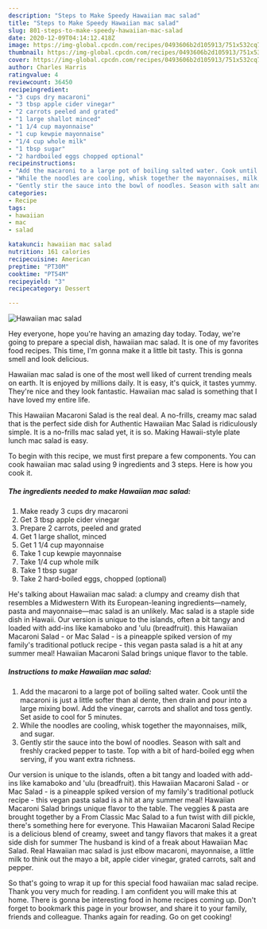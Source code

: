 ```yaml
---
description: "Steps to Make Speedy Hawaiian mac salad"
title: "Steps to Make Speedy Hawaiian mac salad"
slug: 801-steps-to-make-speedy-hawaiian-mac-salad
date: 2020-12-09T04:14:12.418Z
image: https://img-global.cpcdn.com/recipes/0493606b2d105913/751x532cq70/hawaiian-mac-salad-recipe-main-photo.jpg
thumbnail: https://img-global.cpcdn.com/recipes/0493606b2d105913/751x532cq70/hawaiian-mac-salad-recipe-main-photo.jpg
cover: https://img-global.cpcdn.com/recipes/0493606b2d105913/751x532cq70/hawaiian-mac-salad-recipe-main-photo.jpg
author: Charles Harris
ratingvalue: 4
reviewcount: 36450
recipeingredient:
- "3 cups dry macaroni"
- "3 tbsp apple cider vinegar"
- "2 carrots peeled and grated"
- "1 large shallot minced"
- "1 1/4 cup mayonnaise"
- "1 cup kewpie mayonnaise"
- "1/4 cup whole milk"
- "1 tbsp sugar"
- "2 hardboiled eggs chopped optional"
recipeinstructions:
- "Add the macaroni to a large pot of boiling salted water. Cook until the macaroni is just a little softer than al dente, then drain and pour into a large mixing bowl. Add the vinegar, carrots and shallot and toss gently. Set aside to cool for 5 minutes."
- "While the noodles are cooling, whisk together the mayonnaises, milk, and sugar."
- "Gently stir the sauce into the bowl of noodles. Season with salt and freshly cracked pepper to taste. Top with a bit of hard-boiled egg when serving, if you want extra richness."
categories:
- Recipe
tags:
- hawaiian
- mac
- salad

katakunci: hawaiian mac salad 
nutrition: 161 calories
recipecuisine: American
preptime: "PT30M"
cooktime: "PT54M"
recipeyield: "3"
recipecategory: Dessert

---
```



![Hawaiian mac salad](https://img-global.cpcdn.com/recipes/0493606b2d105913/751x532cq70/hawaiian-mac-salad-recipe-main-photo.jpg)

Hey everyone, hope you're having an amazing day today. Today, we're going to prepare a special dish, hawaiian mac salad. It is one of my favorites food recipes. This time, I'm gonna make it a little bit tasty. This is gonna smell and look delicious.

Hawaiian mac salad is one of the most well liked of current trending meals on earth. It is enjoyed by millions daily. It is easy, it's quick, it tastes yummy. They're nice and they look fantastic. Hawaiian mac salad is something that I have loved my entire life.

This Hawaiian Macaroni Salad is the real deal. A no-frills, creamy mac salad that is the perfect side dish for Authentic Hawaiian Mac Salad is ridiculously simple. It is a no-frills mac salad yet, it is so. Making Hawaii-style plate lunch mac salad is easy.


To begin with this recipe, we must first prepare a few components. You can cook hawaiian mac salad using 9 ingredients and 3 steps. Here is how you cook it.

<!--inarticleads1-->

##### The ingredients needed to make Hawaiian mac salad:

1. Make ready 3 cups dry macaroni
1. Get 3 tbsp apple cider vinegar
1. Prepare 2 carrots, peeled and grated
1. Get 1 large shallot, minced
1. Get 1 1/4 cup mayonnaise
1. Take 1 cup kewpie mayonnaise
1. Take 1/4 cup whole milk
1. Take 1 tbsp sugar
1. Take 2 hard-boiled eggs, chopped (optional)


He&#39;s talking about Hawaiian mac salad: a clumpy and creamy dish that resembles a Midwestern With its European-leaning ingredients—namely, pasta and mayonnaise—mac salad is an unlikely. Mac salad is a staple side dish in Hawaii. Our version is unique to the islands, often a bit tangy and loaded with add-ins like kamaboko and &#39;ulu (breadfruit). this Hawaiian Macaroni Salad - or Mac Salad - is a pineapple spiked version of my family&#39;s traditional potluck recipe - this vegan pasta salad is a hit at any summer meal! Hawaiian Macaroni Salad brings unique flavor to the table. 

<!--inarticleads2-->

##### Instructions to make Hawaiian mac salad:

1. Add the macaroni to a large pot of boiling salted water. Cook until the macaroni is just a little softer than al dente, then drain and pour into a large mixing bowl. Add the vinegar, carrots and shallot and toss gently. Set aside to cool for 5 minutes.
1. While the noodles are cooling, whisk together the mayonnaises, milk, and sugar.
1. Gently stir the sauce into the bowl of noodles. Season with salt and freshly cracked pepper to taste. Top with a bit of hard-boiled egg when serving, if you want extra richness.


Our version is unique to the islands, often a bit tangy and loaded with add-ins like kamaboko and &#39;ulu (breadfruit). this Hawaiian Macaroni Salad - or Mac Salad - is a pineapple spiked version of my family&#39;s traditional potluck recipe - this vegan pasta salad is a hit at any summer meal! Hawaiian Macaroni Salad brings unique flavor to the table. The veggies &amp; pasta are brought together by a From Classic Mac Salad to a fun twist with dill pickle, there&#39;s something here for everyone. This Hawaiian Macaroni Salad Recipe is a delicious blend of creamy, sweet and tangy flavors that makes it a great side dish for summer The husband is kind of a freak about Hawaiian Mac Salad. Real Hawaiian mac salad is just elbow macaroni, mayonnaise, a little milk to think out the mayo a bit, apple cider vinegar, grated carrots, salt and pepper. 

So that's going to wrap it up for this special food hawaiian mac salad recipe. Thank you very much for reading. I am confident you will make this at home. There is gonna be interesting food in home recipes coming up. Don't forget to bookmark this page in your browser, and share it to your family, friends and colleague. Thanks again for reading. Go on get cooking!
